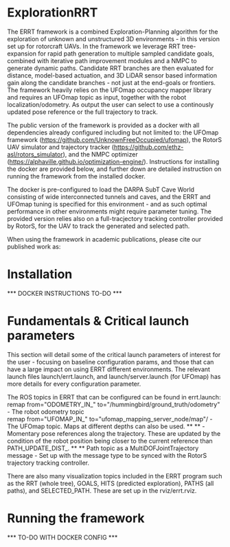 # ExplorationRRT

The ERRT framework is a combined Exploration-Planning algorithm for the exploration of unknown and unstructured 3D environments - in this version set up for rotorcraft UAVs. In the framework we leverage RRT tree-expansion for rapid path generation to multiple sampled candidate goals, combined with iterative path improvement modules and a NMPC to generate dynamic paths. Candidate RRT branches are then evaluated for distance, model-based actuation, and 3D LiDAR sensor based information gain along the candidate branches - not just at the end-goals or frontiers. The framework heavily relies on the UFOmap occupancy mapper library and requires an UFOmap topic as input, together with the robot localization/odometry. As output the user can select to use a continously updated pose reference or the full trajectory to track.  

The public version of the framework is provided as a docker with all dependencies already configured including but not limited to: the UFOmap framework (https://github.com/UnknownFreeOccupied/ufomap), the RotorS UAV simulator and trajectory tracker (https://github.com/ethz-asl/rotors_simulator), and the NMPC optimizer (https://alphaville.github.io/optimization-engine/). Instructions for installing the docker are provided below, and further down are detailed instruction on running the framework from the installed docker. 

The docker is pre-configured to load the DARPA SubT Cave World consisting of wide interconnected tunnels and caves, and the ERRT and UFOmap tuning is specified for this environment - and as such optimal performance in other environments might require parameter tuning. The provided version relies also on a full-tracjectory tracking controller provided by RotorS, for the UAV to track the generated and selected path. 

When using the framework in academic publications, please cite our published work as: 


# Installation 

*** DOCKER INSTRUCTIONS TO-DO ***

# Fundamentals & Critical launch parameters
This section will detail some of the critical launch parameters of interest for the user - focusing on baseline configuration params, and those that can have a large impact on using ERRT different environments. The relevant launch files launch/errt.launch, and launch/server.launch (for UFOmap) has more details for every configuration parameter. 

The ROS topics in ERRT that can be configured can be found in errt.launch:
remap from="ODOMETRY_IN_" to="/hummingbird/ground_truth/odometry" - The robot odometry topic <br>
remap from="UFOMAP_IN_" to="ufomap_mapping_server_node/map"/ - The UFOmap topic. Maps at different depths can also be used.
** <remap from="REFERENCE_OUT_" to="/hummingbird/reference"/>	** - Momentary pose references along the trajectory. These are updated by the condition of the robot position being closer to the current reference than PATH_UPDATE_DIST_. 
**  <remap from="PATH_OUT_" to="/hummingbird/command/trajectory"/> ** Path topic as a MultiDOFJointTrajectory message - Set up with the message type to be synced with the RotorS trajectory tracking controller.

There are also many visualization topics included in the ERRT program such as the RRT (whole tree), GOALS, HITS (predicted exploration), PATHS (all paths), and SELECTED_PATH. These are set up in the rviz/errt.rviz.




# Running the framework

*** TO-DO WITH DOCKER CONFIG ***
```
